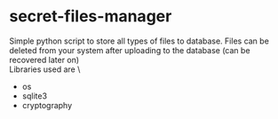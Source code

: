 # secret-files-manager
Simple python script to store all types of files to database. Files can be deleted from your system after uploading to the database (can be recovered later on)\
Libraries used are \
  - os
  - sqlite3
  - cryptography
